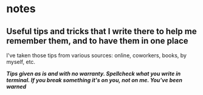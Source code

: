 # notes
Useful tips and tricks that I write there to help me remember them, and to have them in one place
---

I've taken those tips from various sources: online, coworkers, books, by myself, etc.

***Tips given as is and with no warranty. Spellcheck what you write in terminal. If you break something it's on you, not on me. 
You've been warned***
